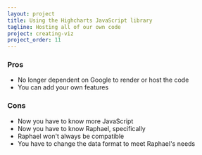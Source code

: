 ```yaml
---
layout: project
title: Using the Highcharts JavaScript library
tagline: Hosting all of our own code
project: creating-viz
project_order: 11
---
```



### Pros
- No longer dependent on Google to render or host the code
- You can add your own features

### Cons
- Now you have to know more JavaScript
- Now you have to know Raphael, specifically
- Raphael won't always be compatible
- You have to change the data format to meet Raphael's needs